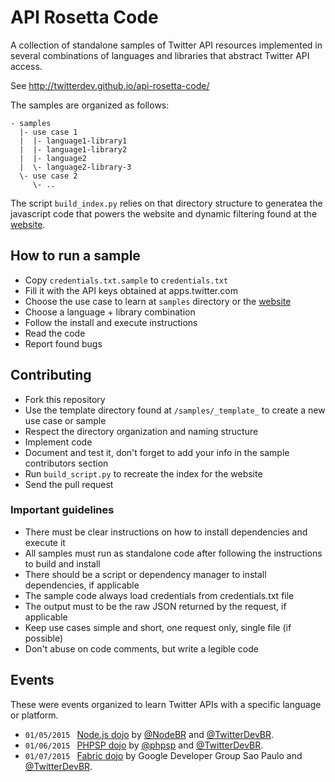 API Rosetta Code
================

A collection of standalone samples of Twitter API resources implemented in several combinations of languages and libraries that abstract Twitter API access.

See http://twitterdev.github.io/api-rosetta-code/

The samples are organized as follows:

    - samples
      |- use case 1
      |  |- language1-library1
      |  |- language1-library2
      |  |- language2
      |  \- language2-library-3
      \- use case 2
         \- ..

The script `build_index.py` relies on that directory structure to generatea the javascript code that powers the website and dynamic filtering found at the [website][4].

## How to run a sample

* Copy `credentials.txt.sample` to `credentials.txt`
* Fill it with the API keys obtained at apps.twitter.com
* Choose the use case to learn at `samples` directory or the [website][4]
* Choose a language + library combination
* Follow the install and execute instructions
* Read the code
* Report found bugs

## Contributing

* Fork this repository
* Use the template directory found at `/samples/_template_` to create a new use case or sample
* Respect the directory organization and naming structure
* Implement code
* Document and test it, don't forget to add your info in the sample contributors section
* Run `build_script.py` to recreate the index for the website
* Send the pull request

### Important guidelines

* There must be clear instructions on how to install dependencies and execute it
* All samples must run as standalone code after following the instructions to build and install
* There should be a script or dependency manager to install dependencies, if applicable
* The sample code always load credentials from credentials.txt file
* The output must to be the raw JSON returned by the request, if applicable
* Keep use cases simple and short, one request only, single file (if possible)
* Don't abuse on code comments, but write a legible code

## Events

These were events organized to learn Twitter APIs with a specific language or platform.

*  `01/05/2015 ` [Node.js dojo][0] by [@NodeBR][1] and [@TwitterDevBR][2].
*  `01/06/2015 ` [PHPSP dojo][5] by [@phpsp][7] and [@TwitterDevBR][2].
*  `01/07/2015 ` [Fabric dojo][6] by Google Developer Group Sao Paulo and [@TwitterDevBR][2].

[0]: http://www.meetup.com/NodeBR-Sao-Paulo/events/219499217
[1]: https://twitter.com/nodebr
[2]: https://twitter.com/twitterdevbr
[4]: http://twitterdev.github.io/api-rosetta-code
[5]: http://www.meetup.com/php-sp/events/219478835/
[6]: http://www.meetup.com/GDG-SP/events/219479086/
[7]: https://twitter.com/phpsp
